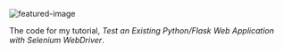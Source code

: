 ![featured-image](https://github.com/mbithenzomo/flask-selenium-webdriver-part-two/blob/master/flask-selenium-part-two.jpg)

The code for my tutorial, *Test an Existing Python/Flask Web Application with Selenium WebDriver*.

